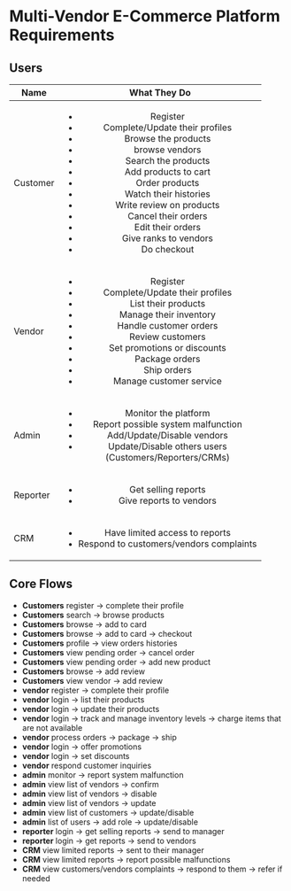 # Multi-Vendor E-Commerce Platform Requirements

## Users
| Name     |                                                                                                                                                                                What They Do                                                                                                                                                                                 |
|----------|:---------------------------------------------------------------------------------------------------------------------------------------------------------------------------------------------------------------------------------------------------------------------------------------------------------------------------------------------------------------------------:|
| Customer | <ul><li>Register</li><li>Complete/Update their profiles</li><li>Browse the products</li><li>browse vendors</li><li>Search the products</li><li>Add products to cart</li><li>Order products</li><li>Watch their histories</li><li>Write review on products</li><li>Cancel their orders</li><li>Edit their orders</li><li>Give ranks to vendors</li><li>Do checkout</li></ul> |
| Vendor   |                                     <ul><li>Register</li><li>Complete/Update their profiles</li><li>List their products</li><li>Manage their inventory</li><li>Handle customer orders</li><li>Review customers</li><li>Set promotions or discounts</li><li>Package orders</li><li>Ship orders</li><li>Manage customer service</li></ul>                                     |
| Admin    |                                                                                           <ul><li>Monitor the platform</li><li>Report possible system malfunction</li><li>Add/Update/Disable vendors</li><li>Update/Disable others users<br>(Customers/Reporters/CRMs)</li></ul>                                                                                            |
| Reporter |                                                                                                                                                    <ul><li>Get selling reports</li><li>Give reports to vendors</li></ul>                                                                                                                                                    |
| CRM      |                                                                                                                                      <ul><li>Have limited access to reports</li><li>Respond to customers/vendors complaints</li></ul>                                                                                                                                       |            

## Core Flows
- **Customers** register -> complete their profile
- **Customers** search -> browse products
- **Customers** browse -> add to card
- **Customers** browse -> add to card -> checkout
- **Customers** profile -> view orders histories
- **Customers** view pending order -> cancel order
- **Customers** view pending order -> add new product
- **Customers** browse -> add review
- **Customers** view vendor -> add review
- **vendor** register -> complete their profile
- **vendor** login -> list their products
- **vendor** login -> update their products
- **vendor** login -> track and manage inventory levels -> charge items that are not available
- **vendor** process orders -> package -> ship 
- **vendor** login -> offer promotions 
- **vendor** login -> set discounts
- **vendor** respond customer inquiries
- **admin** monitor -> report system malfunction
- **admin** view list of vendors -> confirm 
- **admin** view list of vendors -> disable
- **admin** view list of vendors -> update
- **admin** view list of customers -> update/disable 
- **admin** list of users -> add role -> update/disable
- **reporter** login -> get selling reports -> send to manager
- **reporter** login -> get reports -> send to vendors
- **CRM** view limited reports -> sent to their manager
- **CRM** view limited reports -> report possible malfunctions
- **CRM** view customers/vendors complaints -> respond to them -> refer if needed